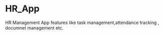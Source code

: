 # HR_App
HR Management App features like task management,attendance tracking , documnet management etc.
